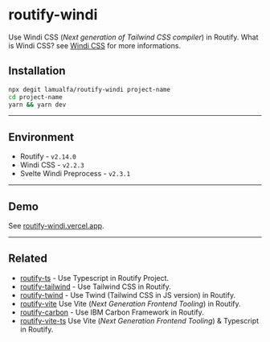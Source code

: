 # routify-windi

Use Windi CSS (_Next generation of Tailwind CSS compiler_) in Routify. What is Windi CSS? see [Windi CSS](https://github.com/windicss/windicss) for more informations.

## Installation

```bash
npx degit lamualfa/routify-windi project-name
cd project-name
yarn && yarn dev
```

<hr>

## Environment

- Routify - `v2.14.0`
- Windi CSS - `v2.2.3`
- Svelte Windi Preprocess - `v2.3.1`

<hr>

## Demo

See [routify-windi.vercel.app](https://routify-windi.vercel.app/).

<hr>

## Related

- [routify-ts](https://github.com/lamualfa/routify-ts) - Use Typescript in Routify Project.
- [routify-tailwind](https://github.com/lamualfa/routify-tailwind) - Use Tailwind CSS in Routify.
- [routify-twind](https://github.com/lamualfa/routify-twind) - Use Twind (Tailwind CSS in JS version) in Routify.
- [routify-vite](https://github.com/lamualfa/routify-vite) Use Vite (_Next Generation Frontend Tooling_) in Routify.
- [routify-carbon](https://github.com/lamualfa/routify-carbon) - Use IBM Carbon Framework in Routify.
- [routify-vite-ts](https://github.com/lamualfa/routify-vite-ts) Use Vite (_Next Generation Frontend Tooling_) & Typescript in Routify.

